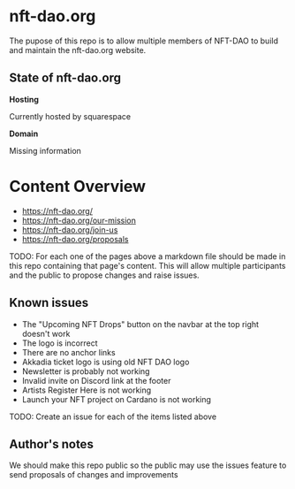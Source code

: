 # nft-dao.org

The pupose of this repo is to allow multiple members of NFT-DAO to build and maintain the nft-dao.org website.

## State of nft-dao.org

**Hosting**

Currently hosted by squarespace

**Domain**

Missing information

# Content Overview

- https://nft-dao.org/
- https://nft-dao.org/our-mission
- https://nft-dao.org/join-us
- https://nft-dao.org/proposals

TODO:
For each one of the pages above a markdown file should be made in this repo containing that page's content.
This will allow multiple participants and the public to propose changes and raise issues.

## Known issues
 - The "Upcoming NFT Drops" button on the navbar at the top right doesn't work
 - The logo is incorrect
 - There are no anchor links
 - Akkadia ticket logo is using old NFT DAO logo
 - Newsletter is probably not working
 - Invalid invite on Discord link at the footer
 - Artists Register Here is not working
 - Launch your NFT project on Cardano is not working

TODO:
Create an issue for each of the items listed above

## Author's notes

We should make this repo public so the public may use the issues feature to send proposals of changes and improvements
